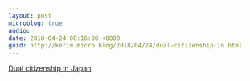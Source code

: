```yaml
---
layout: post
microblog: true
audio: 
date: 2018-04-24 08:16:00 +0800
guid: http://kerim.micro.blog/2018/04/24/dual-citizenship-in.html
---
```

[Dual citizenship in Japan](http://features.japantimes.co.jp/dualcitizenship/#.Wt5qt9iWEBQ.facebook)
